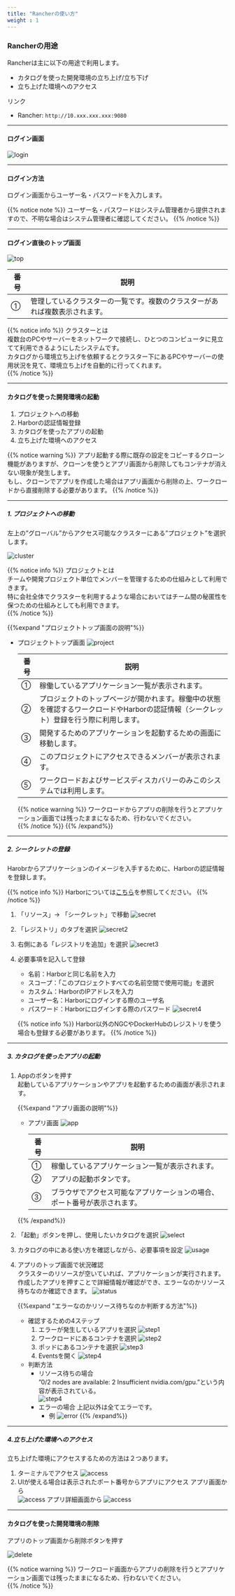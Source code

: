 ```yaml
---
title: "Rancherの使い方"
weight : 1
---
```


### Rancherの用途

Rancherは主に以下の用途で利用します。

- カタログを使った開発環境の立ち上げ/立ち下げ
- 立ち上げた環境へのアクセス

リンク

- Rancher: `http://10.xxx.xxx.xxx:9080`

---

#### ログイン画面

![login](/images/rancher_login.png)

---

#### ログイン方法

ログイン画面からユーザー名・パスワードを入力します。

{{% notice note %}}
ユーザー名・パスワードはシステム管理者から提供されますので、不明な場合はシステム管理者に確認してください。
{{% /notice %}}

---

#### ログイン直後のトップ画面

![top](/images/rancher_top.png)

| 番号 | 説明 |
| ------------- | ------------- |
| ① | 管理しているクラスターの一覧です。複数のクラスターがあれば複数表示されます。 |

{{% notice info %}}
クラスターとは  
複数台のPCやサーバーをネットワークで接続し、ひとつのコンピュータに見立てて利用できるようにしたシステムです。  
カタログから環境立ち上げを依頼するとクラスター下にあるPCやサーバーの使用状況を見て、環境立ち上げを自動的に行ってくれます。  
{{% /notice %}}

---

#### カタログを使った開発環境の起動

1. プロジェクトへの移動
2. Harborの認証情報登録
3. カタログを使ったアプリの起動
4. 立ち上げた環境へのアクセス

{{% notice warning %}}
アプリ起動する際に既存の設定をコピーするクローン機能がありますが、クローンを使うとアプリ画面から削除してもコンテナが消えない現象が発生します。  
もし、クローンでアプリを作成した場合はアプリ画面から削除の上、ワークロードから直接削除する必要があります。 
{{% /notice %}}

---

##### 1. プロジェクトへの移動

左上の”グローバル”からアクセス可能なクラスターにある”プロジェクト”を選択します。

![cluster](/images/rancher_cluster.png)

{{% notice info %}}
プロジェクトとは  
チームや開発プロジェクト単位でメンバーを管理するための仕組みとして利用できます。  
特に会社全体でクラスターを利用するような場合においてはチーム間の秘匿性を保つための仕組みとしても利用できます。  
{{% /notice %}}

{{%expand "プロジェクトトップ画面の説明"%}}

- プロジェクトトップ画面
  ![project](/images/rancher_project.png)
  
  | 番号 | 説明 |
  | ------------- | ------------- |
  | ① | 稼働しているアプリケーション一覧が表示されます。 |
  | ② | プロジェクトのトップベージが開かれます。稼働中の状態を確認するワークロードやHarborの認証情報（シークレット）登録を行う際に利用します。 |
  | ③ | 開発するためのアプリケーションを起動するための画面に移動します。 |
  | ④ | このプロジェクトにアクセスできるメンバーが表示されます。 |
  | ⑤ | ワークロードおよびサービスディスカバリーのみこのシステムでは利用します。 |
  
  {{% notice warning %}}
  ワークロードからアプリの削除を行うとアプリケーション画面では残ったままになるため、行わないでください。  
  {{% /notice %}}
{{% /expand%}}

---

##### 2. シークレットの登録

Harobrからアプリケーションのイメージを入手するために、Harborの認証情報を登録します。

{{% notice info %}}
Harborについては[こちら](../children-2)を参照してください。
{{% /notice %}}

1. 「リソース」→ 「シークレット」で移動
   ![secret](/images/rancher_secret.png)
2. 「レジストリ」のタブを選択
   ![secret2](/images/rancher_secret2.png)
3. 右側にある「レジストリを追加」を選択
   ![secret3](/images/rancher_secret3.png)
4. 必要事項を記入して登録
   - 名前：Harborと同じ名前を入力
   - スコープ：「このプロジェクトすべての名前空間で使用可能」を選択
   - カスタム：HarborのIPアドレスを入力
   - ユーザー名：Harborにログインする際のユーザ名
   - パスワード：Harborにログインする際のパスワード
   ![secret4](/images/rancher_secret4.png)

   {{% notice info %}}
   Harbor以外のNGCやDockerHubのレジストリを使う場合も登録する必要があります。
   {{% /notice %}}

---

##### 3. カタログを使ったアプリの起動

1. Appのボタンを押す  
   起動しているアプリケーションやアプリを起動するための画面が表示されます。

   {{%expand "アプリ画面の説明"%}}
   - アプリ画面
     ![app](/images/rancher_app.png)

     | 番号 | 説明 |
     | ------------- | ------------- |
     | ① | 稼働しているアプリケーション一覧が表示されます。 |
     | ② | アプリの起動ボタンです。 |
     | ③ | ブラウザでアクセス可能なアプリケーションの場合、ポート番号が表示されます。 |
   {{% /expand%}}

2. 「起動」ボタンを押し、使用したいカタログを選択
   ![select](/images/rancher_app_sel.png)

3. カタログの中にある使い方を確認しながら、必要事項を設定
   ![usage](/images/rancher_app_usage.png)

4. アプリのトップ画面で状況確認  
   クラスターのリソースが空いていれば、アプリケーションが実行されます。  
   作成したアプリを押すことで詳細情報が確認ができ、エラーなのかリソース待ちなのか確認できます。
   ![status](/images/rancher_app_status.png)

   {{%expand "エラーなのかリソース待ちなのか判断する方法"%}}
   - 確認するための4ステップ
      1. エラーが発生しているアプリを選択
         ![step1](/images/rancher_app_step1.png)
      2. ワークロードにあるコンテナを選択 
         ![step2](/images/rancher_app_step2.png)
      3. ポッドにあるコンテナを選択
         ![step3](/images/rancher_app_step3.png)
      4. Eventsを開く
         ![step4](/images/rancher_app_step4.png)
   - 判断方法
      - リソース待ちの場合  
        ”0/2 nodes are available: 2 Insufficient nvidia.com/gpu.”という内容が表示されている。  
        ![step4](/images/rancher_app_step4.png)
      - エラーの場合
        上記以外は全てエラーです。  
        - 例
          ![error](/images/rancher_app_error.png)
   {{% /expand%}}

---

##### 4.立ち上げた環境へのアクセス

立ち上げた環境にアクセスするための方法は２つあります。  

1. ターミナルでアクセス
   ![access](/images/rancher_app_access2.png)
2. UIが使える場合は表示されたポート番号からアプリにアクセス
   アプリ画面から  
   ![access](/images/rancher_app_access.png)
   アプリ詳細画面から
   ![access](/images/rancher_app_access1.png)

---

#### カタログを使った開発環境の削除

アプリのトップ画面から削除ボタンを押す

![delete](/images/rancher_app_delete.png)

{{% notice warning %}}
ワークロード画面からアプリの削除を行うとアプリケーション画面では残ったままになるため、行わないでください。  
{{% /notice %}}

